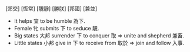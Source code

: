 [郊交]
[恆常]
[靚靜]
[勝朕]
[邦國]
[兼並]

- It helps 宜 to be humble 為下.
- Female 牝 submits 下 to seduce 靚.
- Big states 大邦 surrender 下 to conquer 取 => unite and shepherd 兼畜.
- Little states 小邦 give in 下 to receive from 取於 => join and follow 入事.
